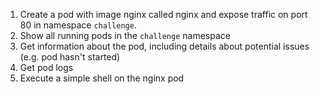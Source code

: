 1. Create a pod with image nginx called nginx and expose traffic on port 80 in namespace `challenge`.
2. Show all running pods in the `challenge` namespace
3. Get information about the pod, including details about potential issues (e.g. pod hasn't started)
4. Get pod logs
5. Execute a simple shell on the nginx pod

<!-- ## Solution
6. kubectl create ns challenge
   1. kubectl run nginx --namespace=challenge --image=nginx --restart=Never --port=80
7. kubectl get pods -n challenge
8. kubectl describe po nginx
9.  kubectl logs nginx
10. kubectl exec -it nginx -- /bin/sh
11.  -->